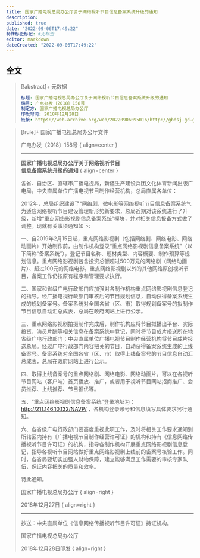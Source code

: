 ```yaml
---
title: 国家广播电视总局办公厅关于网络视听节目信息备案系统升级的通知
description:
published: true
date: "2022-09-06T17:49:22"
特殊标签标记: #无标签
editor: markdown
dateCreated: "2022-09-06T17:49:22"
---
```


## 全文

> [!abstract]+ 元数据
>
> ```yaml
> 标题: 国家广播电视总局办公厅关于网络视听节目信息备案系统升级的通知
> 编号: 广电办发〔2018〕158号
> 制定方: 国家广播电视总局办公厅
> 印发时间: 2018年12月28日
> 链接: https://web.archive.org/web/20220906095016/http://gbdsj.gd.gov.cn/attachment/0/320/320801/2172714.pdf
> ```

> [!rule]+ 国家广播电视总局办公厅文件
>
> 广电办发〔2018〕158号
> { align=center }
> 
> ---
>
> **国家广播电视总局办公厅关于网络视听节目**<br>
> **信息备案系统升级的通知**
> { align=center }
>
> 各省、自治区、直辖市广播电视局，新疆生产建设兵团文化体育新闻出版广电局，中央直属单位广播电视节目制作经营机构，总局直属各单位：
>
> 2012年，总局组织建设了“网络剧、微电影等网络视听节目信息备案系统气为适应网络视听节目建设管理新形势新要求，总局近期对该系统进行了升级，新增“重点网络影视剧信息备案系统”模块，并对相关信息报备方式做了调整。现就有关事项通知如下:
>
> 一、自2019年2月15日起，重点网络影视剧（包括网络剧、网络电影、网络动画片）开始制作前，由制作机构登录“重点网络影视剧信息备案系统”（以下简称“备案系统”），登记节目名称、题材类型、内容概要、制作预算等规划信息。重点网络影视剧包含投资总额超过500万元的网络剧（网络动画片）、超过100元的网络电影。重点网络影视剧以外的其他网络原创视听节目，备案工作仍按原有程序和管理要求执行。
>
> 二、国家和省级广电行政部门应加强对各制作机构重点网络影视剧信息登记的指导。经广播电视行政部门审核后的节目规划信息，自动获得备案系统生成的规划备案号。备案系统对全国各省（区、市）取得规划备案号的拟制作节目信息自动汇总成表，总局在政府网站上进行公示。
>
> 三、重点网络影视剧拍摄制作完成后，制作机构应将节目拟播出平台、实际投资、演员片酬等相关信息在备案系统中登记，同时将节目成片报送所在地省级广电行政部门；中央直属单位广播电视节目制作经营机构将节目成片报送总局。经过广电行政部门内容把关的节目，自动获得备案系统生成的上线备案号。备案系统对全国各省（区、市）取得上线备案号的节目信息自动汇总成表，总局在政府网站上进行公示。
>
> 四、取得上线备案号的重点网络剧、网络电影、网络动画片，可以在各视听节目网站（客户端）首页播放、推广，或者用于视听节目网站招商推广、会员推荐、上线推荐、节目推优等。
>
> 五、“重点网络影视剧信息备案系统”登录地址为： http://211.146.10.132/NAVP/ ，各机构登录账号和信息填写具体要求另行通知。
>
> 六、各省级广电行政部门要高度重视此项工作，及时将相关工作要求通知到所辖区内持有《广播电视节目制作经营许可证》的机构和持有《信息网络传播视听节目许可证》的机构，指导各制作机构开展重点网络影视剧信息登记，指导各视听节目网站做好重点网络影视剧上线前的备案号核验工作。同时，各省局要切实加强人财物保障，建立能够满足工作需要的审核专家队伍，保证内容把关的质量和效率。
>
> 特此通知。
>
> 国家广播电视总局办公厅
> { align=right }
>
> 2018年12月27日
> { align=right }
>
> ---
>
> 抄送：中央直属单位《信息网络传播视听节目许可证》持证机构。
>
> 国家广播电视总局办公厅
>
> 2018年12月28日印发
> { align=right }
